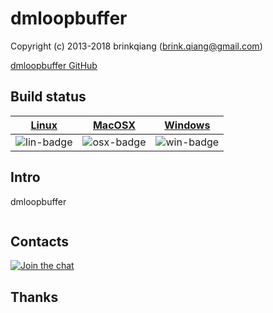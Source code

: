 # dmloopbuffer

Copyright (c) 2013-2018 brinkqiang (brink.qiang@gmail.com)

[dmloopbuffer GitHub](https://github.com/brinkqiang/dmloopbuffer)

## Build status
| [Linux][lin-link] | [MacOSX][osx-link] | [Windows][win-link] |
| :---------------: | :----------------: | :-----------------: |
| ![lin-badge]      | ![osx-badge]       | ![win-badge]        |

[lin-badge]: https://travis-ci.org/brinkqiang/dmloopbuffer.svg?branch=master "Travis build status"
[lin-link]:  https://travis-ci.org/brinkqiang/dmloopbuffer "Travis build status"
[osx-badge]: https://travis-ci.org/brinkqiang/dmloopbuffer.svg?branch=master "Travis build status"
[osx-link]:  https://travis-ci.org/brinkqiang/dmloopbuffer "Travis build status"
[win-badge]: https://ci.appveyor.com/api/projects/status/github/brinkqiang/dmloopbuffer?branch=master&svg=true "AppVeyor build status"
[win-link]:  https://ci.appveyor.com/project/brinkqiang/dmloopbuffer "AppVeyor build status"

## Intro
dmloopbuffer
```cpp
```
## Contacts
[![Join the chat](https://badges.gitter.im/brinkqiang/dmloopbuffer/Lobby.svg)](https://gitter.im/brinkqiang/dmloopbuffer)

## Thanks
